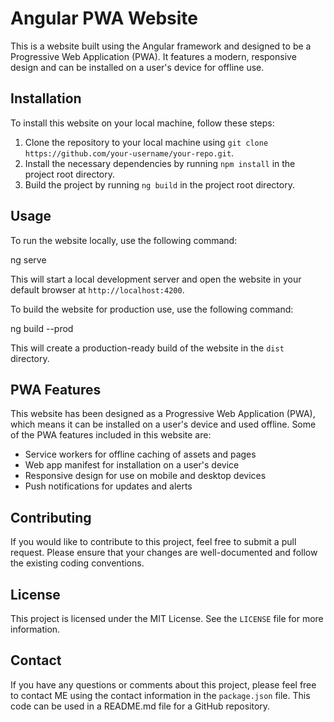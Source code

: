 # Angular PWA Website

This is a website built using the Angular framework and designed to be a Progressive Web Application (PWA). It features a modern, responsive design and can be installed on a user's device for offline use.

## Installation

To install this website on your local machine, follow these steps:

1. Clone the repository to your local machine using `git clone https://github.com/your-username/your-repo.git`.
2. Install the necessary dependencies by running `npm install` in the project root directory.
3. Build the project by running `ng build` in the project root directory.

## Usage

To run the website locally, use the following command:

ng serve


This will start a local development server and open the website in your default browser at `http://localhost:4200`.

To build the website for production use, use the following command:

ng build --prod


This will create a production-ready build of the website in the `dist` directory.

## PWA Features

This website has been designed as a Progressive Web Application (PWA), which means it can be installed on a user's device and used offline. Some of the PWA features included in this website are:

- Service workers for offline caching of assets and pages
- Web app manifest for installation on a user's device
- Responsive design for use on mobile and desktop devices
- Push notifications for updates and alerts

## Contributing

If you would like to contribute to this project, feel free to submit a pull request. Please ensure that your changes are well-documented and follow the existing coding conventions.

## License

This project is licensed under the MIT License. See the `LICENSE` file for more information.

## Contact

If you have any questions or comments about this project, please feel free to contact ME using the contact information in the `package.json` file.
This code can be used in a README.md file for a GitHub repository.
